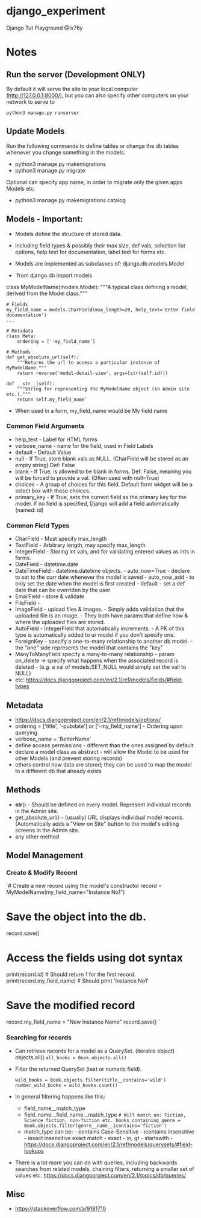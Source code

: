 # django_experiment
Django Tut Playground @Ix76y

# Notes

## Run the server (Development ONLY)
By default it will serve the site to your local computer (http://127.0.0.1:8000/), but you can also specify other computers on your network to serve to

`python3 manage.py runserver`

## Update Models
Run the following commands to define tables or change the db tables whenever you change something in the models.
- python3 manage.py makemigrations
- python3 manage.py migrate

Optional can specify app name, in order to migrate only the given apps Models etc.
- python3 manage.py makemigrations catalog

## Models - Important:
- Models define the structure of stored data.
- including field types & possibly their max size, def vals, selection list options, help text for documentation, label text for forms etc.
- Models are implemented as subclasses of:	django.db.models.Model

- `from django.db import models

class MyModelName(models.Model):
    """A typical class defining a model, derived from the Model class."""

    # Fields
    my_field_name = models.CharField(max_length=20, help_text='Enter field documentation')
    ...

    # Metadata
    class Meta: 
        ordering = ['-my_field_name']

    # Methods
    def get_absolute_url(self):
        """Returns the url to access a particular instance of MyModelName."""
        return reverse('model-detail-view', args=[str(self.id)])
    
    def __str__(self):
        """String for representing the MyModelName object (in Admin site etc.)."""
        return self.my_field_name`

- When used in a form, my_field_name would be My field name

### Common Field Arguments
- help_text	-	Label for HTML forms
- verbose_name	-	name for the field, used in Field Labels
- default	-	Default Value
- null		-	If True, store blank vals as NULL. (CharField will be stored as an empty string) Def: False
- blank		-	If True, is allowed to be blank in forms. Def: False, meaning you will be forced to provide a val. (Often used with null=True)
- choices	-	A group of choices for this field. Default form widget will be a select box with these choices.
- primary_key	-	If True, sets the current field as the primary key for the model. If no field is specified, Django will add a field automatically (named: id)

### Common Field Types
- CharField	-	Must specify max_length
- TextField	-	Arbitrary length, may specify max_length
- IntegerField	-	Storing int vals, and for validating entered values as ints in forms.
- DateField	-	datetime.date
- DateTimeField	-	datetime.datetime	objects.
			- auto_now=True - declare to set to the curr date whenever the model is saved
			- auto_now_add - to only set the date when the model is first created
			- default - set a def date that can be overriden by the user
- EmailField	-	store & validate
- FileField	-
- ImageField	-	upload files & images.
			- Simply adds validation that the uploaded file is an image.
			- They both have params that define how & where the uploaded files are stored.
- AutoField	-	IntegerField that automatically increments.
			- A PK of this type is automatically added to ur model if you don't specify one.
- ForeignKey	-	specify a one-to-many relationship to another db model.
			- the "one" side represents the model that contains the "key"
- ManyToManyField	specify a many-to-many relationship
			- param on_delete -> specify what happens when the associated record is deleted
				- (e.g. a val of models.SET_NULL would simply set the vall to NULL)
- etc: https://docs.djangoproject.com/en/2.1/ref/models/fields/#field-types


## Metadata
- https://docs.djangoproject.com/en/2.1/ref/models/options/
- ordering = ['title', '-pubdate'] or ['-my_field_name']	-	Ordering upon querying
- verbose_name = 'BetterName'
- define access permissions	- different than the ones assigned by default
- declare a model class as abstract	- will allow the Model to be used for other Models (and prevent storing records)
- others control how data are stored; they can be used to map the model to a different db that already exists


## Methods
- __str__()		-	Should be defined on every model. Represent individual records in the Admin site.
- get_absolute_url()	-	(usually) URL displays individual model records. (Automatically adds a "View on Site" button to the model's editing screens in the Admin site.
- any other method

## Model Management

### Create & Modify Record
`# Create a new record using the model's constructor
record = MyModelName(my_field_name="Instance No1")

 # Save the object into the db.
record.save()

 # Access the fields using dot syntax
print(record.id)	# Should return 1 for the first record.
print(record.my_field_name)	# Should print 'Instance No1'

 # Save the modified record
record.my_field_name = "New Instance Name"
record.save()
`

### Searching for records
-	Can retrieve records for a model as a QuerySet. (iterable object)	objects.all()
`all_books = Book.objects.all()`

-	Filter the returned QuerySet (text or numeric field).

	`wild_books = Book.objects.filter(title__contains='wild')
	number_wild_books = wild_books.count()`

-	In general filtering happens like this:
	-	field_name__match_type
	-	field_name__field_name__match_type
		`# Will match on: Fiction, Science fiction, non-fiction etc.
			books_containing_genre = Book.objects.filter(genre__name__icontains='fiction')`
	-	match_type can be:
			-	contains	Case-Sensitive
			-	icontains	insensitive
			-	iexact		insensitive exact match
			-	exact
			-	in, gt
			-	startswith
			-	https://docs.djangoproject.com/en/2.1/ref/models/querysets/#field-lookups
-	There is a lot more you can do with queries, including backwards searches from related models, chaining filters, returning a smaller set of values etc. https://docs.djangoproject.com/en/2.1/topics/db/queries/



## Misc
- https://stackoverflow.com/a/9181710
